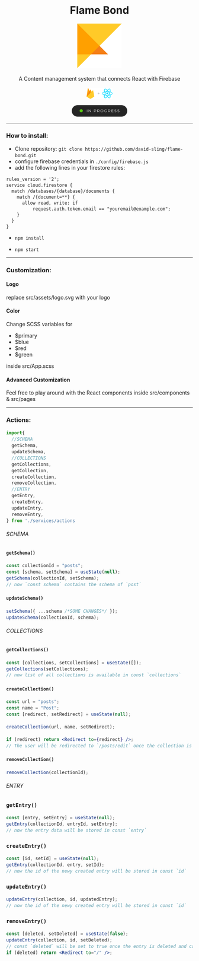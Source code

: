 <h1 align="center">Flame Bond</h1>
<p align="center">
  <img src="./src/assets/logo.svg" alt="angular-logo" width="120px" height="120px"/>
<br>
<br>
  A Content management system that connects React with Firebase
  <br><br>
  <img src="./src/assets/reactplusfirebase.svg" alt="reactplusfirebase" width="70px"/>
</p>

<p align="center">
    <img src="./src/assets/inprogress.svg" alt="inprogress" width="150px"/>
</p>

---

### How to install:

- Clone repository: `git clone https://github.com/david-sling/flame-bond.git`
- configure firebase credentials in `./config/firebase.js`
- add the following lines in your firestore rules:

```
rules_version = '2';
service cloud.firestore {
  match /databases/{database}/documents {
    match /{document=**} {
      allow read, write: if
          request.auth.token.email == "youremail@example.com";
    }
  }
}
```

- `npm install`

- `npm start`

---

### Customization:

#### Logo

replace src/assets/logo.svg with your logo

#### Color

Change SCSS variables for

- $primary
- $blue
- $red
- $green

inside src/App.scss

#### Advanced Customization

Feel free to play around with the React components inside src/components & src/pages

---

### Actions:

```js
import{
  //SCHEMA
  getSchema,
  updateSchema,
  //COLLECTIONS
  getCollections,
  getCollection,
  createCollection,
  removeCollection,
  //ENTRY
  getEntry,
  createEntry,
  updateEntry,
  removeEntry,
} from './services/actions
```

###### SCHEMA

#### `getSchema()`

```js
const collectionId = "posts";
const [schema, setSchema] = useState(null);
getSchema(collectionId, setSchema);
// now `const schema` contains the schema of `post`
```

#### `updateSchema()`

```js
setSchema({ ...schema /*SOME CHANGES*/ });
updateSchema(collectionId, schema);
```

###### COLLECTIONS

#### `getCollections()`

```js
const [collections, setCollections] = useState([]);
getCollections(setCollections);
// now list of all collections is available in const `collections`
```

#### `createCollection()`

```jsx
const url = "posts";
const name = "Post";
const [redirect, setRedirect] = useState(null);

createCollection(url, name, setRedirect);

if (redirect) return <Redirect to={redirect} />;
// The user will be redirected to `/posts/edit` once the collection is created
```

#### `removeCollection()`

```js
removeCollection(collectionId);
```

###### ENTRY

### `getEntry()`

```js
const [entry, setEntry] = useState(null);
getEntry(collectionId, entryId, setEntry);
// now the entry data will be stored in const `entry`
```

### `createEntry()`

```js
const [id, setId] = useState(null);
getEntry(collectionId, entry, setId);
// now the id of the newy created entry will be stored in const `id`
```

### `updateEntry()`

```js
updateEntry(collection, id, updatedEntry);
// now the id of the newy created entry will be stored in const `id`
```

### `removeEntry()`

```jsx
const [deleted, setDeleted] = useState(false);
updateEntry(collection, id, setDeleted);
// const `deleted` will be set to true once the entry is deleted and can be used to redirect
if (deleted) return <Redirect to="/" />;
```
